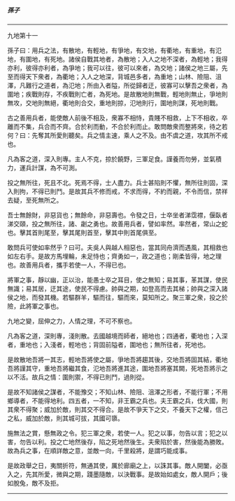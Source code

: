 

##### 孫子

* * *

九地第十一

孫子曰：用兵之法，有散地，有輕地，有爭地，有交地，有衢地，有重地，有氾地，有圍地，有死地。諸侯自戰其地者，為散地；入人之地不深者，為輕地；我得亦利，彼得亦利者，為爭地；我可以往，彼可以來者，為交地；諸侯之地三屬，先至而得天下衆者，為衢地；入人之地深，背城邑多者，為重地；山林、險阻、沮澤，凡難行之道者，為氾地；所由入者隘，所從歸者迂，彼寡可以擊吾之衆者，為圍地；疾戰則存，不疾戰則亡者，為死地。是故散地則無戰，輕地則無止，爭地則無攻，交地則無絕，衢地則合交，重地則掠，氾地則行，圍地則謀，死地則戰。

古之善用兵者，能使敵人前後不相及，衆寡不相恃，貴賤不相救，上下不相收，卒離而不集，兵合而不齊。合於利而動，不合於利而止。敢問敵衆而整將來，待之若何？曰：先奪其所愛則聽矣。兵之情主速，乘人之不及。由不虞之道，攻其所不戒也。

凡為客之道，深入則專。主人不克，掠於饒野，三軍足食。謹養而勿勞，並氣積力，運兵計謀，為不可測。

投之無所往，死且不北。死焉不得，士人盡力。兵士甚陷則不懼，無所往則固，深入則拘，不得已則鬥。是故其兵不修而戒，不求而得，不約而親，不令而信，禁祥去疑，至死無所之。

吾士無餘財，非惡貨也；無餘命，非惡壽也。令發之日，士卒坐者涕霑襟，偃臥者涕交頤，投之無所往，諸、劌之勇也。故善用兵者，譬如率然。率然者，常山之蛇也。擊其首則尾至，擊其尾則首至，擊其中則首尾俱至。

敢問兵可使如率然乎？曰可。夫吳人與越人相惡也，當其同舟濟而遇風，其相救也如左右手。是故方馬埋輪，未足恃也；齊勇如一，政之道也；剛柔皆得，地之理也。故善用兵者，攜手若使一人，不得已也。

將軍之事，靜以幽，正以治，能愚士卒之耳目，使之無知；易其事，革其謀，使民無識；易其居，迂其途，使民不得慮。帥與之期，如登高而去其梯；帥與之深入諸侯之地，而發其機。若驅群羊，驅而往，驅而來，莫知所之。聚三軍之衆，投之於險，此將軍之事也。

九地之變，屈伸之力，人情之理，不可不察也。

凡為客之道，深則專，淺則散。去國越境而師者，絕地也；四通者，衢地也；入深者，重地也；入淺者，輕地也；背固前隘者，圍地也；無所往者，死地也。

是故散地吾將一其志，輕地吾將使之屬，爭地吾將趨其後，交地吾將固其結，衢地吾將謹其守，重地吾將繼其食，氾地吾將進其途，圍地吾將塞其闕，死地吾將示之以不活。故兵之情：圍則禦，不得已則鬥，過則從。

是故不知諸侯之謀者，不能豫交；不知山林、險阻、沮澤之形者，不能行軍；不用鄉導者，不能得地利。四五者，一不知，非王霸之兵也。夫王霸之兵，伐大國，則其衆不得聚；威加於敵，則其交不得合。是故不爭天下之交，不養天下之權，信己之私，威加於敵，則其城可拔，其國可隳。

施無法之賞，懸無政之令。犯三軍之衆，若使一人。犯之以事，勿告以言；犯之以害，勿告以利。投之亡地然後存，陷之死地然後生。夫衆陷於害，然後能為勝敗。故為兵之事，在順詳敵之意，並敵一向，千里殺將，是謂巧能成事。

是故政舉之日，夷關折符，無通其使，厲於廊廟之上，以誅其事。敵人開闔，必亟入之，先其所愛，微與之期，踐墨隨敵，以決戰事。是故始如處女，敵人開戶；後如脫兔，敵不及拒。

* * *


